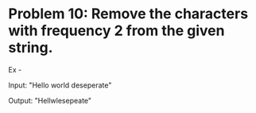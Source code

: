 # Problem 10: Remove the characters with frequency 2 from the given string.

  Ex -
  
  Input: "Hello world deseperate"
  
  Output: "Hellwlesepeate"
